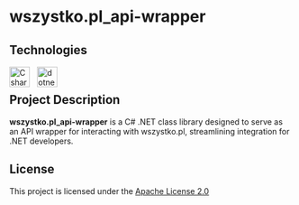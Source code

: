 # wszystko.pl_api-wrapper
## Technologies
[<img align="left" alt="Csharp" width="36px" src="https://cdn.jsdelivr.net/gh/devicons/devicon/icons/csharp/csharp-original.svg" style="padding-right:10px;"/>][csharp]
[<img align="left" alt="dotnet" width="36px" src="https://upload.wikimedia.org/wikipedia/commons/thumb/7/7d/Microsoft_.NET_logo.svg/2048px-Microsoft_.NET_logo.svg.png" style="padding-right:10px;"/>][dotnet]

[csharp]: https://pl.wikipedia.org/wiki/C_Sharp
[dotnet]: https://learn.microsoft.com/pl-pl/dotnet/

<br>

## Project Description
<b>wszystko.pl_api-wrapper</b> is a C# .NET class library designed to serve as an API wrapper for interacting with wszystko.pl, streamlining integration for .NET developers.

## License

This project is licensed under the [Apache License 2.0](https://opensource.org/license/apache-2-0/)
